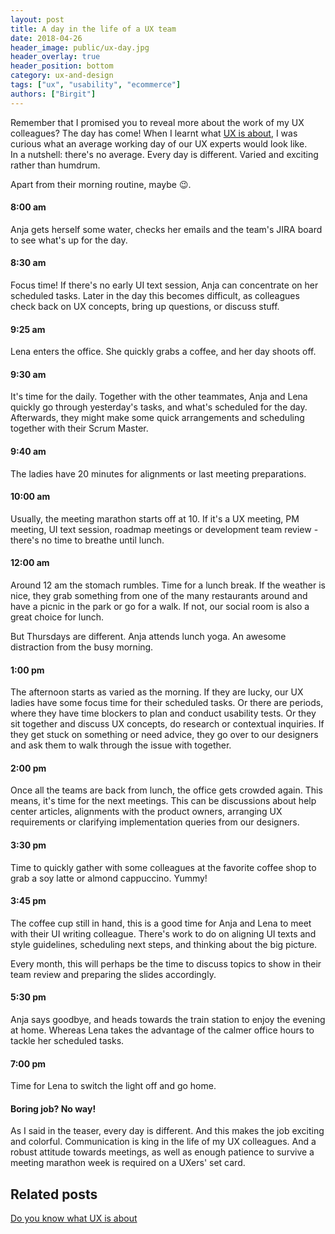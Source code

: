 ```yaml
---
layout: post
title: A day in the life of a UX team
date: 2018-04-26
header_image: public/ux-day.jpg
header_overlay: true
header_position: bottom
category: ux-and-design
tags: ["ux", "usability", "ecommerce"]
authors: ["Birgit"]
---
```


Remember that I promised you to reveal more about the work of my UX colleagues?
The day has come!
When I learnt what [UX is about](/blog/ux-and-design/do-you-know-what-ux-is-about/), I was curious what an average working day of our UX experts would look like.<br>
In a nutshell: there's no average.
Every day is different.
Varied and exciting rather than humdrum.

Apart from their morning routine, maybe 😉.

#### 8:00 am

Anja gets herself some water, checks her emails and the team's JIRA board to see what's up for the day.

#### 8:30 am

Focus time!
If there's no early UI text session, Anja can concentrate on her scheduled tasks.
Later in the day this becomes difficult, as colleagues check back on UX concepts, bring up questions, or discuss stuff.

#### 9:25 am

Lena enters the office.
She quickly grabs a coffee, and her day shoots off.

#### 9:30 am

It's time for the daily.
Together with the other teammates, Anja and Lena quickly go through yesterday's tasks, and what's scheduled for the day.
Afterwards, they might make some quick arrangements and scheduling together with their Scrum Master.

#### 9:40 am

The ladies have 20 minutes for alignments or last meeting preparations.

#### 10:00 am

Usually, the meeting marathon starts off at 10.
If it's a UX meeting, PM meeting, UI text session, roadmap meetings or development team review - there's no time to breathe until lunch.

#### 12:00 am

Around 12 am the stomach rumbles.
Time for a lunch break.
If the weather is nice, they grab something from one of the many restaurants around and have a picnic in the park or go for a walk.
If not, our social room is also a great choice for lunch.

But Thursdays are different.
Anja attends lunch yoga.
An awesome distraction from the busy morning.

#### 1:00 pm

The afternoon starts as varied as the morning.
If they are lucky, our UX ladies have some focus time for their scheduled tasks.
Or there are periods, where they have time blockers to plan and conduct usability tests.
Or they sit together and discuss UX concepts, do research or contextual inquiries.
If they get stuck on something or need advice, they go over to our designers and ask them to walk through the issue with together.

#### 2:00 pm

Once all the teams are back from lunch, the office gets crowded again.
This means, it's time for the next meetings.
This can be discussions about help center articles, alignments with the product owners, arranging UX requirements or clarifying implementation queries from our designers.

#### 3:30 pm

Time to quickly gather with some colleagues at the favorite coffee shop to grab a soy latte or almond cappuccino.
Yummy!

#### 3:45 pm

The coffee cup still in hand, this is a good time for Anja and Lena to meet with their UI writing colleague.
There's work to do on aligning UI texts and style guidelines, scheduling next steps, and thinking about the big picture.

Every month, this will perhaps be the time to discuss topics to show in their team review and preparing the slides accordingly.

#### 5:30 pm

Anja says goodbye, and heads towards the train station to enjoy the evening at home.
Whereas Lena takes the advantage of the calmer office hours to tackle her scheduled tasks.

#### 7:00 pm

Time for Lena to switch the light off and go home.

#### Boring job? No way!

As I said in the teaser, every day is different.
And this makes the job exciting and colorful.
Communication is king in the life of my UX colleagues.
And a robust attitude towards meetings, as well as enough patience to survive a meeting marathon week is required on a UXers' set card.

## Related posts

[Do you know what UX is about](/blog/tech-stories/do-you-know-what-ux-is-about/)
